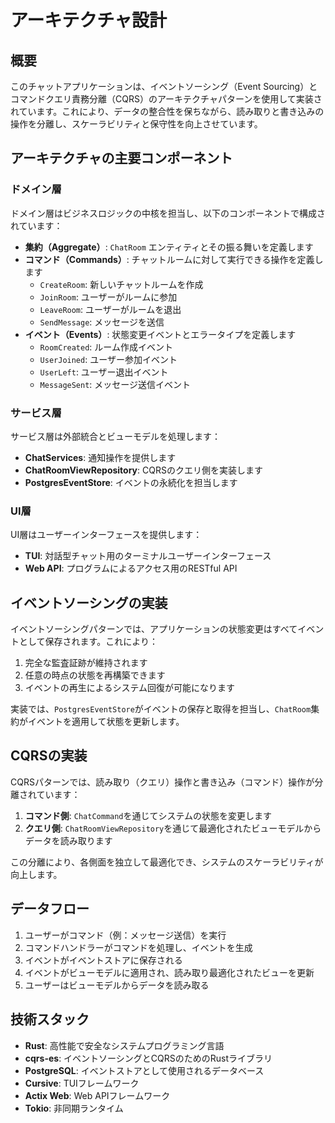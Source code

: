 # アーキテクチャ設計

## 概要

このチャットアプリケーションは、イベントソーシング（Event Sourcing）とコマンドクエリ責務分離（CQRS）のアーキテクチャパターンを使用して実装されています。これにより、データの整合性を保ちながら、読み取りと書き込みの操作を分離し、スケーラビリティと保守性を向上させています。

## アーキテクチャの主要コンポーネント

### ドメイン層

ドメイン層はビジネスロジックの中核を担当し、以下のコンポーネントで構成されています：

- **集約（Aggregate）**: `ChatRoom` エンティティとその振る舞いを定義します
- **コマンド（Commands）**: チャットルームに対して実行できる操作を定義します
  - `CreateRoom`: 新しいチャットルームを作成
  - `JoinRoom`: ユーザーがルームに参加
  - `LeaveRoom`: ユーザーがルームを退出
  - `SendMessage`: メッセージを送信
- **イベント（Events）**: 状態変更イベントとエラータイプを定義します
  - `RoomCreated`: ルーム作成イベント
  - `UserJoined`: ユーザー参加イベント
  - `UserLeft`: ユーザー退出イベント
  - `MessageSent`: メッセージ送信イベント

### サービス層

サービス層は外部統合とビューモデルを処理します：

- **ChatServices**: 通知操作を提供します
- **ChatRoomViewRepository**: CQRSのクエリ側を実装します
- **PostgresEventStore**: イベントの永続化を担当します

### UI層

UI層はユーザーインターフェースを提供します：

- **TUI**: 対話型チャット用のターミナルユーザーインターフェース
- **Web API**: プログラムによるアクセス用のRESTful API

## イベントソーシングの実装

イベントソーシングパターンでは、アプリケーションの状態変更はすべてイベントとして保存されます。これにより：

1. 完全な監査証跡が維持されます
2. 任意の時点の状態を再構築できます
3. イベントの再生によるシステム回復が可能になります

実装では、`PostgresEventStore`がイベントの保存と取得を担当し、`ChatRoom`集約がイベントを適用して状態を更新します。

## CQRSの実装

CQRSパターンでは、読み取り（クエリ）操作と書き込み（コマンド）操作が分離されています：

1. **コマンド側**: `ChatCommand`を通じてシステムの状態を変更します
2. **クエリ側**: `ChatRoomViewRepository`を通じて最適化されたビューモデルからデータを読み取ります

この分離により、各側面を独立して最適化でき、システムのスケーラビリティが向上します。

## データフロー

1. ユーザーがコマンド（例：メッセージ送信）を実行
2. コマンドハンドラーがコマンドを処理し、イベントを生成
3. イベントがイベントストアに保存される
4. イベントがビューモデルに適用され、読み取り最適化されたビューを更新
5. ユーザーはビューモデルからデータを読み取る

## 技術スタック

- **Rust**: 高性能で安全なシステムプログラミング言語
- **cqrs-es**: イベントソーシングとCQRSのためのRustライブラリ
- **PostgreSQL**: イベントストアとして使用されるデータベース
- **Cursive**: TUIフレームワーク
- **Actix Web**: Web APIフレームワーク
- **Tokio**: 非同期ランタイム
